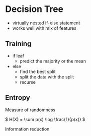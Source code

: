 # Decision Tree

- virtually nested if-else statement
- works well with mix of features

## Training

- if leaf
  - predict the majority or the mean
- else
  - find the best split
  - split the data with the split
  - recurse

## Entropy

Measure of randomness

$ H(X) = \sum p(x) \log \frac{1}{p(x)} $

Information reduction
